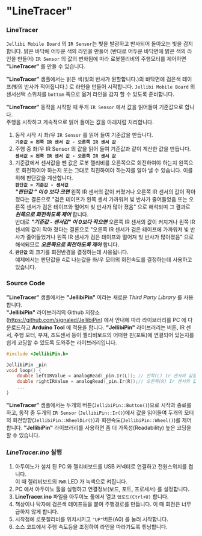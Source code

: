 # "LineTracer"



### LineTracer

 `Jellibi Mobile Board` 의 `IR Sensor`는 빛을 발광하고 반사되어 돌아오는 빛을 감지합니다.  밝은 바닥에 어두운 색의 라인을 만들어 (반대로 어두운 바닥면에 밝은 색의 라인을 만들어) `IR Sensor` 의 값의 변화됨에 따라 로봇젤리비의 주행모터를 제어하면 **"LineTracer"** 를 만들 수 있습니다.   

**"LineTracer"** 샘플에서는 밝은 색(빛의 반사가 원할합니다.)의 바닥면에 검은색 테이프(빛의 반사가 적어집니다.) 로 라인을 만들어 시작합니다.  `Jellibi Mobile Board` 의 센서선택 스위치를 `bottom` 쪽으로 옮겨 라인을 감지 할 수 있도록 준비합니다. 

**"LineTracer"** 동작을 시작할 때 두개 `IR Sensor` 에서 값을 읽어들여 기준값으로 합니다.   
주행을 시작하고 계속적으로 읽어 들이는 값을 아래처럼 처리합니다.   

1.  동작 시작 시 좌/우 `IR Sensor` 를 읽어 들여 기준값을 만듭니다.    
    **`기준값 = 왼쪽 IR 센서 값 - 오른쪽 IR 센서 값`** 
2. 주행 중 좌/우 IR Sensor 의 값을 읽어 들여 기준값과 같이 계산한 값을 만듭니다.   
   **`센서값 = 왼쪽 IR 센서 값 - 오른쪽 IR 센서 값`**
3. 기준값에서 센서값을 뺀 값은 로봇 젤리비를 오른쪽으로 회전하여야 하는지 왼쪽으로 회전하여야 하는지 또는  그대로 직진하여야 하는지를 알아 낼 수 있습니다. 이를 위해 판단값을 계산합니다.   
   **`판단값 = 기준값 - 센서값`**   
   _**"판단값 " 이 0 보다 크면**_   왼쪽 IR 센서의 값이 커졌거나 오른쪽 IR 센서의 값이 작아 졌다는 결론으로 "검은 테이프가  왼쪽 센서 가까워져 빛 반사가 줄어들었음 또는 오른쪽 센서가 검은 테이프와 멀어져 빛 반사가 많아 졌음" 으로 해석되며 그 결과로 _**왼쪽으로 회전하도록 제어**_ 합니다.   
   반대로 _**"기준값 - 센서값" 이  0보다 작으면**_ 오른쪽 IR 센서의 값이 커지거나 왼쪽 IR 센서의 값이 작아 졌다는 결론으로  "오른쪽 IR 센서가 검은 테이프에 가까워져 빛 반사가 줄어들었거나 왼쪽 IR 센사가 검은 테이프와 멀어져 빛 반사가 많아졌음" 으로 해석되므로 _**오른쪽으로 회전하도록 제어**_  합니다.   
4. **`판단값`** 의 크기를 회전반경을 결정하는데 사용됩니다.    
   예제에서는 판단값을 4로 나눈값을 좌/우 모터의 회전속도를 결정하는데 사용하고 있습니다. 

### Source Code

**"LineTracer"** 샘플에서는 **"JellibiPin"** 이라는 새로운 _Third Party Library_ 를 사용합니다.   
**"JellibiPin"** 라이브러리의 Github 저장소(https://github.com/signaled/JellibiPin) 에서 안내에 따라 라이브러리를 PC 에 다운로드하고 **Arduino Tool** 에 적용을 합니다.  **"JellibiPin"** 라이브러리는 버튼, IR 센서, 주행 모터, 부져, 조도센서 등이 젤리비보드의 어떠한 핀(포트)에 연결되어 있는지를 쉽게 코딩할 수 있도록 도와주는 라이브러리입니다. 

``` cpp 
#include <JellibiPin.h>

JellibiPin _pin
void loop() {
	double leftIRValue = analogRead(_pin.Ir(L)); // 왼쪽(L) Ir 센서의 값을 읽음
	double rightIRValue = analogRead(_pin.Ir(R));// 오른쪽(R) Ir 센서의 값을 읽음
	... 
}
```

  **"LineTracer"** 샘플에서는 두개의 버튼(`JellibiPin::Button()`)으로 시작과 종료를 하고, 동작 중 두개의 `IR Sensor` (`JellibiPin::Ir()`)에서 값을 읽어들여 두개의 모터의 회전방향(`JellibiPin::WheelDir()`)과 회전속도(`JellibiPin::Wheel()`)를 제어합니다.  **"JellibiPin"** 라이브러리를 사용하면 좀 더 가독성(Readability) 높은 코딩을 할 수 있습니다. 

### _LineTracer.ino_ 실행 

1. 아두이노가 설치 된 PC 와 젤리비보드를 USB 커넥터로 연결하고 전원스위치를 켭니다.  
   이 때 젤리비보드의 `PWR` LED 가 녹색으로 켜집니다. 
2. PC 에서 아두이노 툴을 실행하고 연결정보(보드, 포트, 프로세서) 를 설정합니다.
3. **LineTracer.ino** 파일을 아두이노 툴에서 열고 `업로드(Ctrl+U)` 합니다.
4. 책상이나 탁자에 검은색 테이프등을 붙여 주행경로를 만듭니다. 이 때 회전은 너무 급하지 않게 합니다. 
5. 시작점에 로봇젤리비를 위치시키고 `"UP"`버튼(A0) 를 눌러 시작합니다.   
6. 소스 코드에서 주행 속도등을 조정하여 라인을 따라가도록 튜닝합니다. 